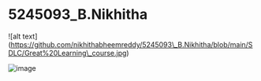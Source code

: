 # 5245093\_B.Nikhitha



!\[alt text](https://github.com/nikhithabheemreddy/5245093\_B.Nikhitha/blob/main/SDLC/Great%20Learning\_course.jpg)



<img src="https://github.com/nikhithabheemreddy/5245093\_B.Nikhitha/blob/main/SDLC/Great%20Learning\_course.jpg" alt="image">





